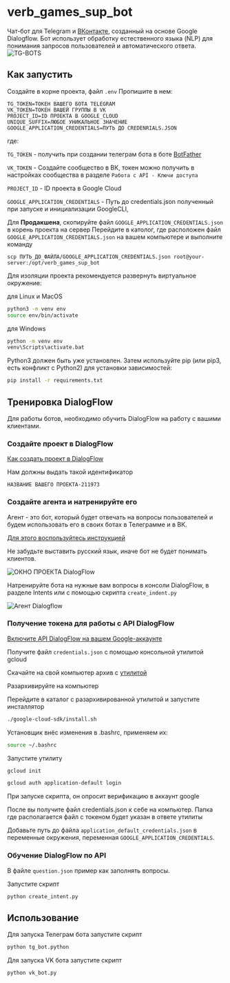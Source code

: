 # verb_games_sup_bot

Чат-бот для Telegram и [ВКонтакте](https://vk.com/), созданный на основе Google Dialogflow. 
Бот использует обработку естественного языка (NLP) для понимания запросов пользователей 
и автоматического ответа.
![TG-BOTS](https://github.com/user-attachments/assets/41527c25-4e0a-4a8d-94f4-f2f3ed1016d6)



## Как запустить 

Создайте в корне проекта, файл `.env` Пропишите в нем:

```
TG_TOKEN=ТОКЕН ВАШЕГО БОТА TELEGRAM
VK_TOKEN=ТОКЕН ВАШЕЙ ГРУППЫ В VK
PROJECT_ID=ID ПРОЕКТА В GOOGLE_CLOUD
UNIQUE_SUFFIX=ЛЮБОЕ УНИКАЛЬНОЕ ЗНАЧЕНИЕ
GOOGLE_APPLICATION_CREDENTIALS=ПУТЬ ДО CREDENRIALS.JSON
```
где:

`TG_TOKEN` - получить при создании телеграм бота в боте [BotFather](https://t.me/BotFather)

`VK_TOKEN` - Создайте сообщество в ВК, токен можно получить в настройках сообщества в разделе `Работа с API - Ключи доступа`

`PROJECT_ID` - ID проекта в Google Cloud

`GOOGLE_APPLICATION_CREDENTIALS` - Путь до credentials.json полученный при запуске и инициализации GoogleCLI,

Для **Продакшена**, скопируйте файл `GOOGLE_APPLICATION_CREDENTIALS.json` в корень проекта на сервер
Перейдите в католог, где расположен файл `GOOGLE_APPLICATION_CREDENTIALS.json` на вашем компьютере и выполните  команду

```
scp ПУТЬ_ДО_ФАЙЛА/GOOGLE_APPLICATION_CREDENTIALS.json root@your-server:/opt/verb_games_sup_bot
```

Для изоляции проекта рекомендуется развернуть виртуальное окружение:

для Linux и MacOS
```bash
python3 -m venv env
source env/bin/activate
```

для Windows
```bash
python -m venv env
venv\Scripts\activate.bat
```

Python3 должен быть уже установлен. Затем используйте pip (или pip3, есть конфликт с Python2) для установки зависимостей:

```bash
pip install -r requirements.txt
```


## Тренировка DialogFlow

Для работы ботов, необходимо обучить DialogFlow на работу с вашими клиентами.

### Создайте проект в DialogFlow

[Как создать проект в DialogFlow](https://cloud.google.com/dialogflow/es/docs/quick/setup)

Нам должны выдать такой идентификатор 

```
НАЗВАНИЕ ВАШЕГО ПРОЕКТА-211973
```


### Создайте агента и натренируйте его

Агент - это бот, который будет отвечать на вопросы пользователей и будем использовать его в своих ботах в Телеграмме и в ВК.

[Для этого воспользуйтесь инструкцией](https://cloud.google.com/dialogflow/es/docs/quick/build-agent)

Не забудьте выставить русский язык, иначе бот не будет понимать клиентов.

![ОКНО ПРОЕКТА DialogFlow](https://github.com/user-attachments/assets/c2601dac-a070-4109-b7fb-84875902f0eb)

Натренируйте бота на нужные вам вопросы в консоли DialogFlow, в разделе Intents или с помощью скрипта `create_indent.py`

![ Агент Dialogflow](https://github.com/user-attachments/assets/eecad355-b98a-4244-be5c-b7ab80db4f32)


### Получение токена для работы с API DialogFlow

[Включите API DialogFlow на вашем Google-аккаунте](https://cloud.google.com/dialogflow/es/docs/quick/setup#api)

Получите файл `credentials.json` с помощью консольной утилитой gcloud
    
Скачайте на свой компьютер архив с [утилитой](https://cloud.google.com/sdk/docs/install)

Разархивируйте на компьютер

Перейдите в каталог с разархивированной утилитой и запустите инсталлятор

```bash
./google-cloud-sdk/install.sh
```

Установщик внёс изменения в .bashrc, применяем их:

```bash
source ~/.bashrc
```

Запустите утилиту
```bash
gcloud init

gcloud auth application-default login
```

При запуске скрипта, он опросит верификацию в аккаунт google

После вы получите файл credentials.json к себе на компьютер. 
Папка где располагается файл с токеном будет указан в ответе утилиты

Добавьте путь до файла `application_default_credentials.json` в переменные окружения,
переменная `GOOGLE_APPLICATION_CREDENTIALS`.


### Обучение DialogFlow по API

В файле `question.json` пример как заполнять вопросы.

Запустите скрипт

```bash
python create_intent.py
```


## Использование

Для запуска Телеграм бота запустите скрипт

```bash
python tg_bot.python
```

Для запуска VK бота запустите скрипт

```bash
python vk_bot.py
```
